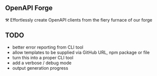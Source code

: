 ## OpenAPI Forge

⚒️ Effortlessly create OpenAPI clients from the fiery furnace of our forge 


## TODO
 - better error reporting from CLI tool
 - allow templates to be supplied via GitHub URL, npm package or file
 - turn this into a proper CLI tool
 - add a verbose / debug mode
 - output generation progress
